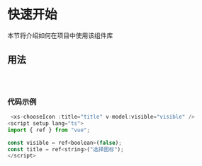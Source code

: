 # 快速开始

本节将介绍如何在项目中使用该组件库

## 用法

<div style="padding:1em;">
     <xs-chooseIcon :title="title" v-model:visible="visible" />
</div>

### 代码示例

<script setup >
import { ref } from "vue";
const visible = ref(false);
const title = ref("选择图标");

</script>

```js
 <xs-chooseIcon :title="title" v-model:visible="visible" />
<script setup lang="ts">
import { ref } from "vue";

const visible = ref<boolean>(false);
const title = ref<string>("选择图标");
</script>

```
